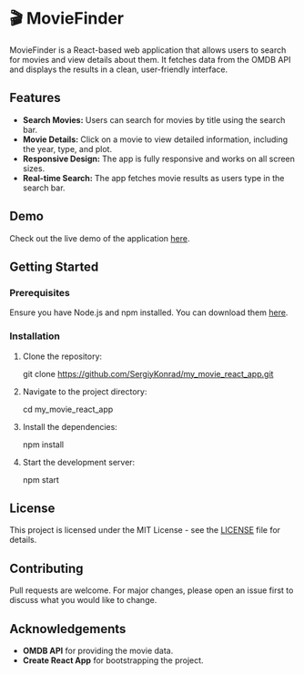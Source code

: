 # 🎬 MovieFinder

MovieFinder is a React-based web application that allows users to search for movies and view details about them. It fetches data from the OMDB API and displays the results in a clean, user-friendly interface.
## Features

- **Search Movies:** Users can search for movies by title using the search bar.
- **Movie Details:** Click on a movie to view detailed information, including the year, type, and plot.
- **Responsive Design:** The app is fully responsive and works on all screen sizes.
- **Real-time Search:** The app fetches movie results as users type in the search bar.
## Demo

Check out the live demo of the application [here](https://sergiykonrad.github.io/my_movie_react_app/).
## Getting Started

### Prerequisites

Ensure you have Node.js and npm installed. You can download them [here](https://nodejs.org/).

### Installation

1. Clone the repository:
 
    git clone https://github.com/SergiyKonrad/my_movie_react_app.git
   
2. Navigate to the project directory:

   cd my_movie_react_app
   
3. Install the dependencies:
 
    npm install
    
 4. Start the development server:
  
     npm start
  ## License
 
This project is licensed under the MIT License - see the [LICENSE](LICENSE) file for details.
## Contributing

Pull requests are welcome. For major changes, please open an issue first to discuss what you would like to change.
## Acknowledgements

- **OMDB API** for providing the movie data.
- **Create React App** for bootstrapping the project.

     
